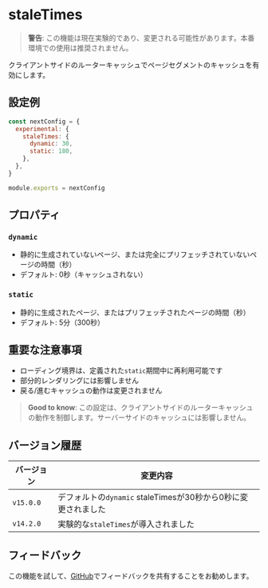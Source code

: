 # staleTimes

> **警告**: この機能は現在実験的であり、変更される可能性があります。本番環境での使用は推奨されません。

クライアントサイドのルーターキャッシュでページセグメントのキャッシュを有効にします。

## 設定例

```javascript filename="next.config.js"
const nextConfig = {
  experimental: {
    staleTimes: {
      dynamic: 30,
      static: 180,
    },
  },
}

module.exports = nextConfig
```

## プロパティ

### `dynamic`

- 静的に生成されていないページ、または完全にプリフェッチされていないページの時間（秒）
- デフォルト: 0秒（キャッシュされない）

### `static`

- 静的に生成されたページ、またはプリフェッチされたページの時間（秒）
- デフォルト: 5分（300秒）

## 重要な注意事項

- ローディング境界は、定義された`static`期間中に再利用可能です
- 部分的レンダリングには影響しません
- 戻る/進むキャッシュの動作は変更されません

> **Good to know**: この設定は、クライアントサイドのルーターキャッシュの動作を制御します。サーバーサイドのキャッシュには影響しません。

## バージョン履歴

| バージョン | 変更内容 |
|-----------|---------|
| `v15.0.0` | デフォルトの`dynamic` staleTimesが30秒から0秒に変更されました |
| `v14.2.0` | 実験的な`staleTimes`が導入されました |

## フィードバック

この機能を試して、[GitHub](https://github.com/vercel/next.js/issues)でフィードバックを共有することをお勧めします。
